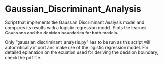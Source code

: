 # Gaussian_Discriminant_Analysis

Script that implements the Gaussian Discriminant Analysis model and compares its results with a logistic regression model. Plots the learned Gaussians and the decision boundaries
for both models. 

Only "gaussian_discriminant_analysis.py" has to be run as this script will automatically import and make use of the logistic regression model. For detailed eplanation on the
ecuation used for deriving the decision boundary, check the pdf file.
